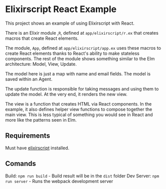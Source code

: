 # Elixirscript React Example

This project shows an example of using Elixirscript with React. 

There is an Elixir module ,`R`, defined at `app/elixirscript/r.ex` that creates macros that create React elements.

The module, `App`, defined at `app/elixirscript/app.ex` uses these macros to create React elements thanks to React's ability to make stateless components. The rest of the module shows something
similar to the Elm architecture: Model, View, Update.

The model here is just a map with name and email fields. The model is saved within an Agent.

The update function is responsible for taking messages and using them to update the model. At the very end, it renders the new view.

The view is a function that creates HTML via React components. In the example, it also defines helper view functions to compose together the main view. This is less typical of something you would see in React and more like the patterns seen in Elm.

## Requirements

Must have [elixirscript](https://github.com/bryanjos/elixirscript) installed.

## Comands

Build: `npm run build` - Build result will be in the `dist` folder
Dev Server: `npm run server` - Runs the webpack development server
